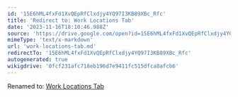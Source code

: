 ```yaml
---
id: '15E6hML4fxFd1XvQEpRfClxdjy4YQ97I3KB89XBc_Rfc'
title: 'Redirect to: Work Locations Tab'
date: '2023-11-16T18:10:46.988Z'
source: 'https://drive.google.com/open?id=15E6hML4fxFd1XvQEpRfClxdjy4YQ97I3KB89XBc_Rfc'
mimeType: 'text/x-markdown'
url: 'work-locations-tab.md'
redirectTo: '15E6hML4fxFd1XvQEpRfClxdjy4YQ97I3KB89XBc_Rfc'
autogenerated: true
wikigdrive: '0fcf231afc718eb196d7e9411fc515dfca8afcb6'
---
```

Renamed to: [Work Locations Tab](work-locations-tab.md)
